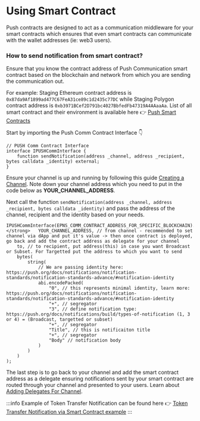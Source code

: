 # Using Smart Contract

Push contracts are designed to act as a communication middleware for your smart contracts which ensures that even smart contracts can communicate with the wallet addresses (ie: web3 users).

### How to send notification from smart contract?

Ensure that you know the contract address of Push Communication smart contract based on the blockchain and network from which you are sending the communication out.&#x20;

For example: Staging Ethereum contract address is `0x87da9Af1899ad477C67FeA31ce89c1d2435c77DC` while Staging Polygon contract address is `0xb3971BCef2D791bc4027BbfedFb47319A4AAaaAa`. List of all smart contract and their environment is available here :point_right: [Push Smart Contracts](../../developer-tooling/push-smart-contracts/ "mention")

Start by importing the Push Comm Contract Interface :point_down:

```solidity
// PUSH Comm Contract Interface
interface IPUSHCommInterface {
    function sendNotification(address _channel, address _recipient, bytes calldata _identity) external;
}
```

Ensure your channel is up and running by following this guide [Creating a Channel](../create-your-notif-channel/ "mention"). Note down your channel address which you need to put in the code below as **YOUR\_CHANNEL\_ADDRESS**.

Next call the function `sendNotification(address _channel, address _recipient, bytes calldata _identity)` and pass the address of the channel, recipient and the identity based on your needs.

```solidity
IPUSHCommInterface(EPNS_COMM_CONTRACT_ADDRESS_FOR_SPECIFIC_BLOCKCHAIN).sendNotification(
</strong>   YOUR_CHANNEL_ADDRESS, // from channel - recommended to set channel via dApp and put it's value -> then once contract is deployed, go back and add the contract address as delegate for your channel
    to, // to recipient, put address(this) in case you want Broadcast or Subset. For Targetted put the address to which you want to send
    bytes(
        string(
            // We are passing identity here: https://push.org/docs/notifications/notification-standards/notification-standards-advance/#notification-identity 
            abi.encodePacked(
                "0", // this represents minimal identity, learn more: https://push.org/docs/notifications/notification-standards/notification-standards-advance/#notification-identity
                "+", // segregator
                "3", // define notification type:  https://push.org/docs/notifications/build/types-of-notification (1, 3 or 4) = (Broadcast, targetted or subset)
                "+", // segregator
                "Title", // this is notificaiton title
                "+", // segregator
                "Body" // notification body
            )
        )
    )
);
```

The last step is to go back to your channel and add the smart contract address as a delegate ensuring notifications sent by your smart contract are routed through your channel and presented to your users. Learn about [Adding Delegates For Channel](../create-your-notif-channel/adding-delegates-for-channel.md "mention").

:::info
Example of Token Transfer Notification can be found here :point_right: [Token Transfer Notification via Smart Contract example](../examples/notification-via-smart-contract-examples/token-transfer-notification-via-smart-contract-example.md "mention")
:::
